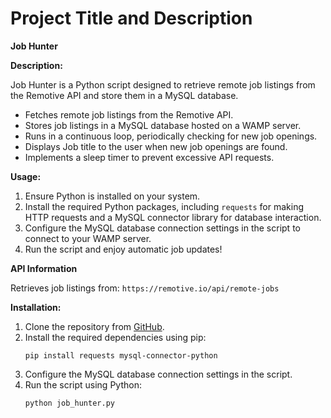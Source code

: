 
# Project Title and Description

**Job Hunter**

**Description:**

Job Hunter is a Python script designed to retrieve remote job listings from the Remotive API and store them in a MySQL database. 

- Fetches remote job listings from the Remotive API.
- Stores job listings in a MySQL database hosted on a WAMP server.
- Runs in a continuous loop, periodically checking for new job openings.
- Displays Job title to the user when new job openings are found.
- Implements a sleep timer to prevent excessive API requests.

**Usage:**

1. Ensure Python is installed on your system.
2. Install the required Python packages, including `requests` for making HTTP requests and a MySQL connector library for database interaction.
3. Configure the MySQL database connection settings in the script to connect to your WAMP server.
4. Run the script and enjoy automatic job updates!

**API Information**

Retrieves job listings from: `https://remotive.io/api/remote-jobs`


**Installation:**

1. Clone the repository from [GitHub](https://github.com/YeabMoges/JobHunter).
2. Install the required dependencies using pip:
    ```
    pip install requests mysql-connector-python
    ```
3. Configure the MySQL database connection settings in the script.
4. Run the script using Python:
    ```
    python job_hunter.py
    ```


